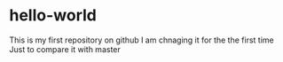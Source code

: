 # hello-world
This is my first repository on github
I am chnaging it for the the first time
Just to compare it with master
